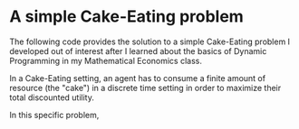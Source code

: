 # **A simple Cake-Eating problem**
The following code provides the solution to a simple Cake-Eating problem I developed out of interest after I learned about the 
basics of Dynamic Programming in my Mathematical Economics class. 

In a Cake-Eating setting, an agent has to consume a finite amount of resource (the "cake") in 
a discrete time setting in order to maximize their total discounted utility. 

In this specific problem, 

